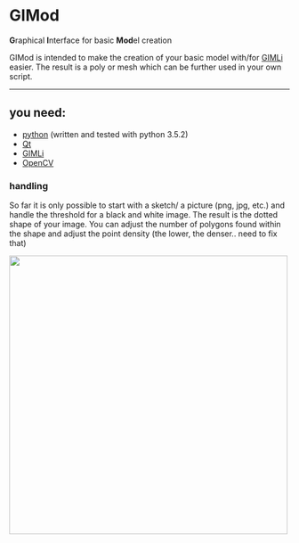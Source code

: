 # GIMod
**G**raphical **I**nterface for basic **Mod**el creation

GIMod is intended to make the creation of your basic model with/for [GIMLi](www.pygimli.org) easier. The result is a poly or mesh which can be further used in your own script.

---
## you need:
+ [python](https://www.python.org/downloads/) (written and tested with python 3.5.2)
+ [Qt](https://www.qt.io/download/)
+ [GIMLi](http://www.pygimli.org/installation.html)
+ [OpenCV](http://opencv.org/downloads.html)

### handling
So far it is only possible to start with a sketch/ a picture (png, jpg, etc.) and handle the threshold for a black and white image. The result is the dotted shape of your image. You can adjust the number of polygons found within the shape and adjust the point density (the lower, the denser.. need to fix that)

<img src="https://gitlab.com/friedrich/gimod/raw/ac311dc2111a97e7daf6988d3931a2f116dd01a4/images/scrot_01.png" width="500">
